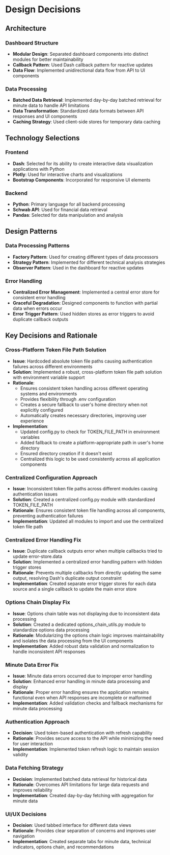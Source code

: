 # Design Decisions

## Architecture

### Dashboard Structure
- **Modular Design**: Separated dashboard components into distinct modules for better maintainability
- **Callback Pattern**: Used Dash callback pattern for reactive updates
- **Data Flow**: Implemented unidirectional data flow from API to UI components

### Data Processing
- **Batched Data Retrieval**: Implemented day-by-day batched retrieval for minute data to handle API limitations
- **Data Transformation**: Standardized data formats between API responses and UI components
- **Caching Strategy**: Used client-side stores for temporary data caching

## Technology Selections

### Frontend
- **Dash**: Selected for its ability to create interactive data visualization applications with Python
- **Plotly**: Used for interactive charts and visualizations
- **Bootstrap Components**: Incorporated for responsive UI elements

### Backend
- **Python**: Primary language for all backend processing
- **Schwab API**: Used for financial data retrieval
- **Pandas**: Selected for data manipulation and analysis

## Design Patterns

### Data Processing Patterns
- **Factory Pattern**: Used for creating different types of data processors
- **Strategy Pattern**: Implemented for different technical analysis strategies
- **Observer Pattern**: Used in the dashboard for reactive updates

### Error Handling
- **Centralized Error Management**: Implemented a central error store for consistent error handling
- **Graceful Degradation**: Designed components to function with partial data when errors occur
- **Error Trigger Pattern**: Used hidden stores as error triggers to avoid duplicate callback outputs

## Key Decisions and Rationale

### Cross-Platform Token File Path Solution
- **Issue**: Hardcoded absolute token file paths causing authentication failures across different environments
- **Solution**: Implemented a robust, cross-platform token file path solution with environment variable support
- **Rationale**: 
  - Ensures consistent token handling across different operating systems and environments
  - Provides flexibility through .env configuration
  - Creates a secure fallback to user's home directory when not explicitly configured
  - Automatically creates necessary directories, improving user experience
- **Implementation**: 
  - Updated config.py to check for TOKEN_FILE_PATH in environment variables
  - Added fallback to create a platform-appropriate path in user's home directory
  - Ensured directory creation if it doesn't exist
  - Centralized this logic to be used consistently across all application components

### Centralized Configuration Approach
- **Issue**: Inconsistent token file paths across different modules causing authentication issues
- **Solution**: Created a centralized config.py module with standardized TOKEN_FILE_PATH
- **Rationale**: Ensures consistent token file handling across all components, preventing authentication failures
- **Implementation**: Updated all modules to import and use the centralized token file path

### Centralized Error Handling Fix
- **Issue**: Duplicate callback outputs error when multiple callbacks tried to update error-store.data
- **Solution**: Implemented a centralized error handling pattern with hidden trigger stores
- **Rationale**: Prevents multiple callbacks from directly updating the same output, resolving Dash's duplicate output constraint
- **Implementation**: Created separate error trigger stores for each data source and a single callback to update the main error store

### Options Chain Display Fix
- **Issue**: Options chain table was not displaying due to inconsistent data processing
- **Solution**: Created a dedicated options_chain_utils.py module to standardize options data processing
- **Rationale**: Modularizing the options chain logic improves maintainability and isolates the data processing from the UI components
- **Implementation**: Added robust data validation and normalization to handle inconsistent API responses

### Minute Data Error Fix
- **Issue**: Minute data errors occurred due to improper error handling
- **Solution**: Enhanced error handling in minute data processing and display
- **Rationale**: Proper error handling ensures the application remains functional even when API responses are incomplete or malformed
- **Implementation**: Added validation checks and fallback mechanisms for minute data processing

### Authentication Approach
- **Decision**: Used token-based authentication with refresh capability
- **Rationale**: Provides secure access to the API while minimizing the need for user interaction
- **Implementation**: Implemented token refresh logic to maintain session validity

### Data Fetching Strategy
- **Decision**: Implemented batched data retrieval for historical data
- **Rationale**: Overcomes API limitations for large data requests and improves reliability
- **Implementation**: Created day-by-day fetching with aggregation for minute data

### UI/UX Decisions
- **Decision**: Used tabbed interface for different data views
- **Rationale**: Provides clear separation of concerns and improves user navigation
- **Implementation**: Created separate tabs for minute data, technical indicators, options chain, and recommendations
